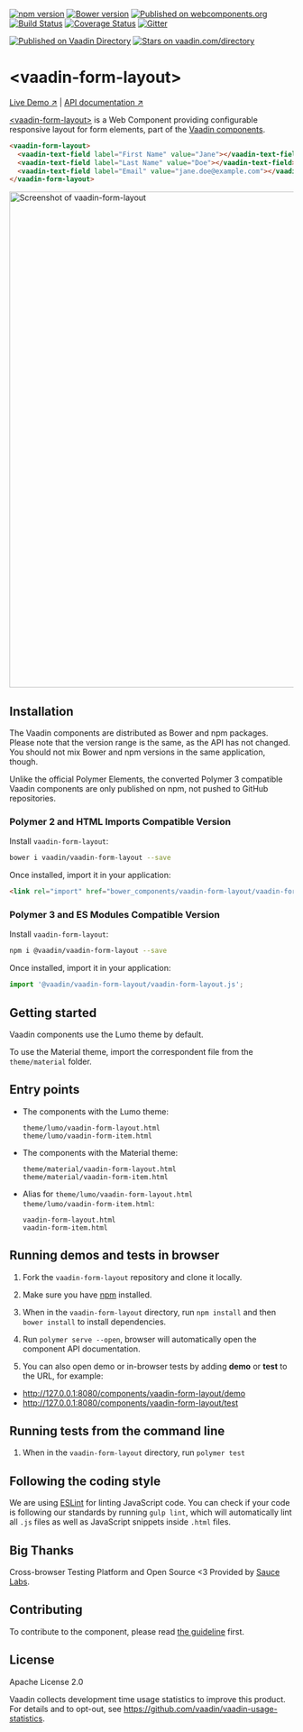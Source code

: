 [![npm version](https://badgen.net/npm/v/@vaadin/vaadin-form-layout)](https://www.npmjs.com/package/@vaadin/vaadin-form-layout)
[![Bower version](https://badgen.net/github/release/vaadin/vaadin-form-layout)](https://github.com/vaadin/vaadin-form-layout/releases)
[![Published on webcomponents.org](https://img.shields.io/badge/webcomponents.org-published-blue.svg)](https://www.webcomponents.org/element/vaadin/vaadin-form-layout)
[![Build Status](https://travis-ci.org/vaadin/vaadin-form-layout.svg?branch=master)](https://travis-ci.org/vaadin/vaadin-form-layout)
[![Coverage Status](https://coveralls.io/repos/github/vaadin/vaadin-form-layout/badge.svg?branch=master)](https://coveralls.io/github/vaadin/vaadin-form-layout?branch=master)
[![Gitter](https://badges.gitter.im/Join%20Chat.svg)](https://gitter.im/vaadin/web-components?utm_source=badge&utm_medium=badge&utm_campaign=pr-badge)

[![Published on Vaadin  Directory](https://img.shields.io/badge/Vaadin%20Directory-published-00b4f0.svg)](https://vaadin.com/directory/component/vaadinvaadin-form-layout)
[![Stars on vaadin.com/directory](https://img.shields.io/vaadin-directory/star/vaadinvaadin-form-layout.svg)](https://vaadin.com/directory/component/vaadinvaadin-form-layout)

# &lt;vaadin-form-layout&gt;

[Live Demo ↗](https://vaadin.com/components/vaadin-form-layout/html-examples)
|
[API documentation ↗](https://vaadin.com/components/vaadin-form-layout/html-api)

[&lt;vaadin-form-layout&gt;](https://vaadin.com/components/vaadin-form-layout) is a Web Component providing configurable responsive layout for form elements, part of the [Vaadin components](https://vaadin.com/components).

<!--
```
<custom-element-demo height="150">
  <template>
    <script src="../webcomponentsjs/webcomponents-lite.js"></script>
    <link rel="import" href="vaadin-form-layout.html">
    <link rel="import" href="../vaadin-text-field/vaadin-text-field.html">
    <next-code-block></next-code-block>
  </template>
</custom-element-demo>
```
-->
```html
<vaadin-form-layout>
  <vaadin-text-field label="First Name" value="Jane"></vaadin-text-field>
  <vaadin-text-field label="Last Name" value="Doe"></vaadin-text-field>
  <vaadin-text-field label="Email" value="jane.doe@example.com"></vaadin-text-field>
</vaadin-form-layout>
```

[<img src="https://raw.githubusercontent.com/vaadin/vaadin-form-layout/master/screenshot.png" width="880" alt="Screenshot of vaadin-form-layout">](https://vaadin.com/components/vaadin-form-layout)

## Installation

The Vaadin components are distributed as Bower and npm packages.
Please note that the version range is the same, as the API has not changed.
You should not mix Bower and npm versions in the same application, though.

Unlike the official Polymer Elements, the converted Polymer 3 compatible Vaadin components
are only published on npm, not pushed to GitHub repositories.

### Polymer 2 and HTML Imports Compatible Version

Install `vaadin-form-layout`:

```sh
bower i vaadin/vaadin-form-layout --save
```

Once installed, import it in your application:

```html
<link rel="import" href="bower_components/vaadin-form-layout/vaadin-form-layout.html">
```
### Polymer 3 and ES Modules Compatible Version

Install `vaadin-form-layout`:

```sh
npm i @vaadin/vaadin-form-layout --save
```

Once installed, import it in your application:

```js
import '@vaadin/vaadin-form-layout/vaadin-form-layout.js';
```

## Getting started

Vaadin components use the Lumo theme by default.

To use the Material theme, import the correspondent file from the `theme/material` folder.

## Entry points

- The components with the Lumo theme:

  `theme/lumo/vaadin-form-layout.html`  
  `theme/lumo/vaadin-form-item.html`

- The components with the Material theme:

  `theme/material/vaadin-form-layout.html`  
  `theme/material/vaadin-form-item.html`

- Alias for `theme/lumo/vaadin-form-layout.html`  
  `theme/lumo/vaadin-form-item.html`:

  `vaadin-form-layout.html`  
  `vaadin-form-item.html`


## Running demos and tests in browser

1. Fork the `vaadin-form-layout` repository and clone it locally.

1. Make sure you have [npm](https://www.npmjs.com/) installed.

1. When in the `vaadin-form-layout` directory, run `npm install` and then `bower install` to install dependencies.

1. Run `polymer serve --open`, browser will automatically open the component API documentation.

1. You can also open demo or in-browser tests by adding **demo** or **test** to the URL, for example:

  - http://127.0.0.1:8080/components/vaadin-form-layout/demo
  - http://127.0.0.1:8080/components/vaadin-form-layout/test


## Running tests from the command line

1. When in the `vaadin-form-layout` directory, run `polymer test`


## Following the coding style

We are using [ESLint](http://eslint.org/) for linting JavaScript code. You can check if your code is following our standards by running `gulp lint`, which will automatically lint all `.js` files as well as JavaScript snippets inside `.html` files.


## Big Thanks

Cross-browser Testing Platform and Open Source <3 Provided by [Sauce Labs](https://saucelabs.com).


## Contributing

  To contribute to the component, please read [the guideline](https://github.com/vaadin/vaadin-core/blob/master/CONTRIBUTING.md) first.


## License

Apache License 2.0

Vaadin collects development time usage statistics to improve this product. For details and to opt-out, see https://github.com/vaadin/vaadin-usage-statistics.
